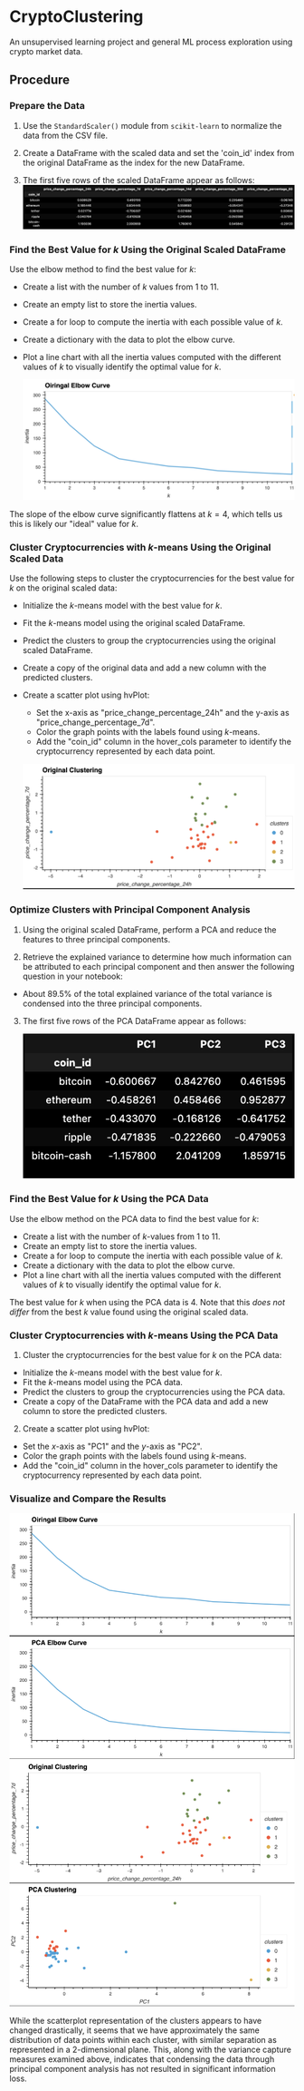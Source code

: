 # CryptoClustering
An unsupervised learning project and general ML process exploration using crypto market data.

## Procedure

### Prepare the Data
1. Use the `StandardScaler()` module from `scikit-learn` to normalize the data from the CSV file.

2. Create a DataFrame with the scaled data and set the 'coin_id' index from the original DataFrame as the index for the new DataFrame.

3. The first five rows of the scaled DataFrame appear as follows:
    ![Scaled DataFrame head](/images/scaled_df.png)

### Find the Best Value for $k$ Using the Original Scaled DataFrame
Use the elbow method to find the best value for $k$:
- Create a list with the number of $k$ values from 1 to 11.
- Create an empty list to store the inertia values.
- Create a for loop to compute the inertia with each possible value of $k$.
- Create a dictionary with the data to plot the elbow curve.
- Plot a line chart with all the inertia values computed with the different values of $k$ to visually identify the optimal value for $k$.
    
    ![Original elbow curve](/images/orig_elbow.png)

The slope of the elbow curve significantly flattens at $k=4$, which tells us this is likely our "ideal" value for $k$.

### Cluster Cryptocurrencies with $k$-means Using the Original Scaled Data
Use the following steps to cluster the cryptocurrencies for the best value for $k$ on the original scaled data:
- Initialize the $k$-means model with the best value for $k$.
- Fit the $k$-means model using the original scaled DataFrame.
- Predict the clusters to group the cryptocurrencies using the original scaled DataFrame.
- Create a copy of the original data and add a new column with the predicted clusters.
- Create a scatter plot using hvPlot:
    - Set the x-axis as "price_change_percentage_24h" and the y-axis as "price_change_percentage_7d".
    - Color the graph points with the labels found using $k$-means.
    - Add the "coin_id" column in the hover_cols parameter to identify the cryptocurrency represented by each data point.
       
    ![Original clustering](/images/orig_clusters.png)

### Optimize Clusters with Principal Component Analysis
1. Using the original scaled DataFrame, perform a PCA and reduce the features to three principal components.

2. Retrieve the explained variance to determine how much information can be attributed to each principal component and then answer the following question in your notebook:
- About 89.5% of the total explained variance of the total variance is condensed into the three principal components.

3. The first five rows of the PCA DataFrame appear as follows:

    ![PCA DataFrame head](/images/pca_df.png)

### Find the Best Value for $k$ Using the PCA Data
Use the elbow method on the PCA data to find the best value for $k$:
- Create a list with the number of $k$-values from 1 to 11.
- Create an empty list to store the inertia values.
- Create a for loop to compute the inertia with each possible value of $k$.
- Create a dictionary with the data to plot the elbow curve.
- Plot a line chart with all the inertia values computed with the different values of $k$ to visually identify the optimal value for $k$.

The best value for $k$ when using the PCA data is 4. Note that this _does not differ_ from the best $k$ value found using the original scaled data.

### Cluster Cryptocurrencies with $k$-means Using the PCA Data
1. Cluster the cryptocurrencies for the best value for $k$ on the PCA data:
- Initialize the $k$-means model with the best value for $k$.
- Fit the $k$-means model using the PCA data.
- Predict the clusters to group the cryptocurrencies using the PCA data.
- Create a copy of the DataFrame with the PCA data and add a new column to store the predicted clusters.

2. Create a scatter plot using hvPlot:
- Set the $x$-axis as "PC1" and the $y$-axis as "PC2".
- Color the graph points with the labels found using $k$-means.
- Add the "coin_id" column in the hover_cols parameter to identify the cryptocurrency represented by each data point.

### Visualize and Compare the Results

![Elbow compare](/images/elbows.png)
![Cluster compare](/images/clusters.png)

While the scatterplot representation of the clusters appears to have changed drastically, it seems that we have approximately the same distribution of data points within each cluster, with similar separation as represented in a 2-dimensional plane. This, along with the variance capture measures examined above, indicates that condensing the data through principal component analysis has not resulted in significant information loss.
